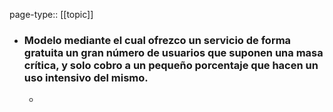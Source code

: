 page-type:: [[topic]]
- ### Modelo mediante el cual ofrezco un servicio de forma gratuita un gran número de usuarios que suponen una masa crítica, y solo cobro a un pequeño porcentaje que hacen un uso intensivo del mismo.
  - 


